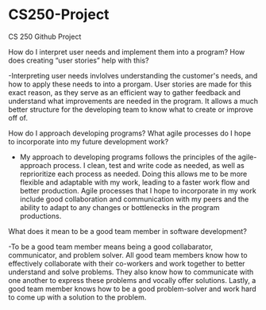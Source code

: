 # CS250-Project
CS 250 Github Project

How do I interpret user needs and implement them into a program? How does creating “user stories” help with this?

-Interpreting user needs invlolves understanding the customer's needs, and how to apply these needs to into a prorgam. User stories are made for this exact reason, as they serve as an efficient way to gather feedback and understand what improvements are needed in the program. It allows a much better structure for the developing team to know what to create or improve off of. 

How do I approach developing programs? What agile processes do I hope to incorporate into my future development work?

- My approach to developing programs follows the principles of the agile-approach process. I clean, test and write code as needed, as well as reprioritize each process as needed. Doing this allows me to be more flexible and adaptable with my work, leading to a faster work flow and better production. Agile processes that I hope to incorporate in my work include good collaboration and communication with my peers and the ability to adapt to any changes or bottlenecks in the program productions.

What does it mean to be a good team member in software development?

-To be a good team member means being a good collabarator, communicator, and problem solver. All good team members know how to effectively collaborate with their co-workers and work together to better understand and solve problems. They also know how to communicate with one another to express these problems and vocally offer solutions. Lastly, a good team member knows how to be a good problem-solver and work hard to come up with a solution to the problem. 
